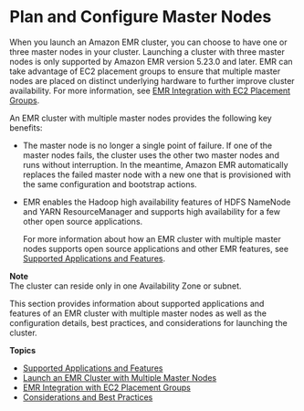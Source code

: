 # Plan and Configure Master Nodes<a name="emr-plan-ha"></a>

When you launch an Amazon EMR cluster, you can choose to have one or three master nodes in your cluster\. Launching a cluster with three master nodes is only supported by Amazon EMR version 5\.23\.0 and later\. EMR can take advantage of EC2 placement groups to ensure that multiple master nodes are placed on distinct underlying hardware to further improve cluster availability\. For more information, see [EMR Integration with EC2 Placement Groups](emr-plan-ha-placementgroup.md)\.

An EMR cluster with multiple master nodes provides the following key benefits:
+ The master node is no longer a single point of failure\. If one of the master nodes fails, the cluster uses the other two master nodes and runs without interruption\. In the meantime, Amazon EMR automatically replaces the failed master node with a new one that is provisioned with the same configuration and bootstrap actions\. 
+ EMR enables the Hadoop high availability features of HDFS NameNode and YARN ResourceManager and supports high availability for a few other open source applications\.

  For more information about how an EMR cluster with multiple master nodes supports open source applications and other EMR features, see [Supported Applications and Features](emr-plan-ha-applications.md)\.

**Note**  
The cluster can reside only in one Availability Zone or subnet\.

This section provides information about supported applications and features of an EMR cluster with multiple master nodes as well as the configuration details, best practices, and considerations for launching the cluster\.

**Topics**
+ [Supported Applications and Features](emr-plan-ha-applications.md)
+ [Launch an EMR Cluster with Multiple Master Nodes](emr-plan-ha-launch.md)
+ [EMR Integration with EC2 Placement Groups](emr-plan-ha-placementgroup.md)
+ [Considerations and Best Practices](emr-plan-ha-considerations.md)